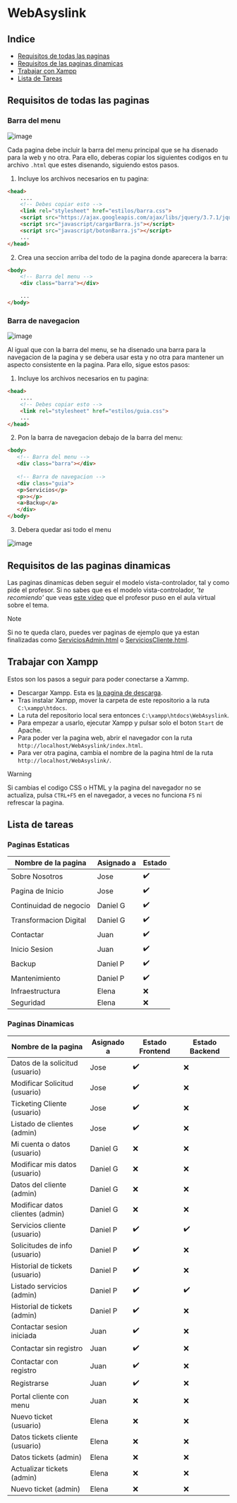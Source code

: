 # WebAsyslink

## Indice

- <a href="#requisitos-de-todas-las-paginas">Requisitos de todas las paginas</a>
- <a href="#requisitos-de-las-paginas-dinamicas">Requisitos de las paginas dinamicas</a>
- <a href="#trabajar-con-xampp">Trabajar con Xampp</a>
- <a href="#lista-de-tareas">Lista de Tareas</a>

## Requisitos de todas las paginas
### Barra del menu

![image](https://github.com/jfs291/WebAsyslink/assets/113710742/f1504036-2d17-4112-8c85-d300add629e9)

Cada pagina debe incluir la barra del menu principal que se ha disenado para la web y no otra. Para ello, deberas copiar los siguientes
codigos en tu archivo `.html` que estes disenando, siguiendo estos pasos.

1. Incluye los archivos necesarios en tu pagina:
```html
<head>
    ....
    <!-- Debes copiar esto -->
    <link rel="stylesheet" href="estilos/barra.css">
    <script src="https://ajax.googleapis.com/ajax/libs/jquery/3.7.1/jquery.min.js"></script> 
    <script src="javascript/cargarBarra.js"></script>
    <script src="javascript/botonBarra.js"></script>
    ...
</head>
```

2. Crea una seccion arriba del todo de la pagina donde aparecera la barra:
```html
<body>
    <!-- Barra del menu -->
    <div class="barra"></div>

    ...
</body>
```

### Barra de navegacion

![image](https://github.com/jfs291/WebAsyslink/assets/113710742/e55fa916-cc38-46dc-8b8f-5b82fe3c9a8a)

Al igual que con la barra del menu, se ha disenado una barra para la navegacion de la pagina y se debera usar esta y no otra para
mantener un aspecto consistente en la pagina. Para ello, sigue estos pasos:

1. Incluye los archivos necesarios en tu pagina:
```html
<head>
    ....
    <!-- Debes copiar esto -->
    <link rel="stylesheet" href="estilos/guia.css">
    ...
</head>
```
2. Pon la barra de navegacion debajo de la barra del menu:

```html
<body>
   <!-- Barra del menu -->
   <div class="barra"></div>
    
   <!-- Barra de navegacion -->
   <div class="guia">
   <p>Servicios</p>
   <p>></p>
   <a>Backup</a>
   </div>          
</body>
```

3. Debera quedar asi todo el menu

![image](https://github.com/jfs291/WebAsyslink/assets/113710742/fc7b7598-dba9-4bfb-a59f-6dc1e57c2781)

## Requisitos de las paginas dinamicas

Las paginas dinamicas deben seguir el modelo vista-controlador, tal y como pide el profesor. Si no sabes que es el modelo vista-controlador, *'te recomiendo'* que veas <a href="https://www.youtube.com/watch?v=HU7pwZBHsC8">este video</a> que el profesor puso en el aula virtual sobre el tema. 

> [!NOTE]  
> Si no te queda claro, puedes ver paginas de ejemplo que ya estan finalizadas como <ins>ServiciosAdmin.html</ins> o <ins>ServiciosCliente.html</ins>.

## Trabajar con Xampp
Estos son los pasos a seguir para poder conectarse a Xammp.

- Descargar Xampp. Esta es <a href="https://www.apachefriends.org/es/download.html">la pagina de descarga</a>.
- Tras instalar Xampp, mover la carpeta de este repositorio a la ruta `C:\xampp\htdocs`.
- La ruta del repositorio local sera entonces `C:\xampp\htdocs\WebAsyslink`.
- Para empezar a usarlo, ejecutar Xampp y pulsar solo el boton `Start` de Apache.
- Para poder ver la pagina web, abrir el navegador con la ruta `http://localhost/WebAsyslink/index.html`.
- Para ver otra pagina, cambia el nombre de la pagina html de la ruta `http://localhost/WebAsyslink/`.

> [!WARNING]  
> Si cambias el codigo CSS o HTML y la pagina del navegador no se actualiza, pulsa `CTRL+F5` en el navegador, a veces no funciona `F5` ni refrescar la pagina.

## Lista de tareas

### Paginas Estaticas

| Nombre de la pagina    | Asignado a | Estado             |
| ---------------------- | ---------- | ------------------ |
| Sobre Nosotros         | Jose       | :heavy_check_mark: |
| Pagina de Inicio       | Jose       | :heavy_check_mark: |
| Continuidad de negocio | Daniel G   | :heavy_check_mark: |
| Transformacion Digital | Daniel G   | :heavy_check_mark: |
| Contactar              | Juan       | :heavy_check_mark: |
| Inicio Sesion          | Juan       | :heavy_check_mark: |
| Backup                 | Daniel P   | :heavy_check_mark: |
| Mantenimiento          | Daniel P   | :heavy_check_mark: |
| Infraestructura        | Elena      | :x:                |
| Seguridad              | Elena      | :x:                | 


 ### Paginas Dinamicas

| Nombre de la pagina              | Asignado a | Estado Frontend    | Estado Backend     |
| -------------------------------- | ---------- | ------------------ | ------------------ |
| Datos de la solicitud (usuario)  | Jose       | :heavy_check_mark: | :x:                |
| Modificar Solicitud (usuario)    | Jose       | :heavy_check_mark: | :x:                |
| Ticketing Cliente (usuario)      | Jose       | :heavy_check_mark: | :x:                |
| Listado de clientes (admin)      | Jose       | :heavy_check_mark: | :x:                |
| Mi cuenta o datos (usuario)      | Daniel G   | :x:                | :x:                |
| Modificar mis datos (usuario)    | Daniel G   | :x:                | :x:                |
| Datos del cliente (admin)        | Daniel G   | :x:                | :x:                |
| Modificar datos clientes (admin) | Daniel G   | :x:                | :x:                |
| Servicios cliente (usuario)      | Daniel P   | :heavy_check_mark: | :heavy_check_mark: |
| Solicitudes de info (usuario)    | Daniel P   | :heavy_check_mark: | :x:                |
| Historial de tickets (usuario)   | Daniel P   | :heavy_check_mark: | :x:                |
| Listado servicios (admin)        | Daniel P   | :heavy_check_mark: | :heavy_check_mark: |
| Historial de tickets (admin)     | Daniel P   | :heavy_check_mark: | :x:                |
| Contactar sesion iniciada        | Juan       | :heavy_check_mark: | :x:                |
| Contactar sin registro           | Juan       | :heavy_check_mark: | :x:                |
| Contactar con registro           | Juan       | :heavy_check_mark: | :x:                |
| Registrarse                      | Juan       | :heavy_check_mark: | :x:                |
| Portal cliente con menu          | Juan       | :x:                | :x:                |
| Nuevo ticket (usuario)           | Elena      | :x:                | :x:                |
| Datos tickets cliente (usuario)  | Elena      | :x:                | :x:                |
| Datos tickets (admin)            | Elena      | :x:                | :x:                |
| Actualizar tickets (admin)       | Elena      | :x:                | :x:                |
| Nuevo ticket (admin)             | Elena      | :x:                | :x:                |
